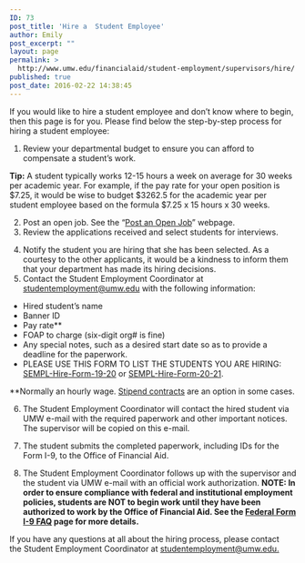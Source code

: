 ```yaml
---
ID: 73
post_title: 'Hire a  Student Employee'
author: Emily
post_excerpt: ""
layout: page
permalink: >
  http://www.umw.edu/financialaid/student-employment/supervisors/hire/
published: true
post_date: 2016-02-22 14:38:45
---
```

If you would like to hire a student employee and don’t know where to begin, then this page is for you. Please find below the step-by-step process for hiring a student employee:
<ol>
 	<li>Review your departmental budget to ensure you can afford to compensate a student’s work.</li>
</ol>
<strong>Tip:</strong> A student typically works 12-15 hours a week on average for 30 weeks per academic year. For example, if the pay rate for your open position is $7.25, it would be wise to budget $3262.5 for the academic year per student employee based on the formula $7.25 x 15 hours x 30 weeks.
<ol start="2">
 	<li>Post an open job. See the “<a href="http://www.umw.edu/financialaid/student-employment/supervisors/post-job/">Post an Open Job</a>” webpage.</li>
 	<li>Review the applications received and select students for interviews.</li>
</ol>
<ol start="4">
 	<li>Notify the student you are hiring that she has been selected. As a courtesy to the other applicants, it would be a kindness to inform them that your department has made its hiring decisions.</li>
 	<li>Contact the Student Employment Coordinator at <a href="mailto:studentemployment@umw.edu">studentemployment@umw.edu</a> with the following information:</li>
</ol>
<ul>
 	<li>Hired student’s name</li>
 	<li>Banner ID</li>
 	<li>Pay rate**</li>
 	<li>FOAP to charge (six-digit org# is fine)</li>
 	<li>Any special notes, such as a desired start date so as to provide a deadline for the paperwork.</li>
 	<li>PLEASE USE THIS FORM TO LIST THE STUDENTS YOU ARE HIRING: <a href="http://www.umw.edu/financialaid/wp-content/uploads/sites/31/2019/04/SEMPL-Hire-Form-19-20.docx" target="_blank" rel="noopener noreferrer">SEMPL-Hire-Form-19-20</a> or <a href="http://www.umw.edu/financialaid/wp-content/uploads/sites/31/2020/07/SEMPL-Hire-Form-20-21-1.docx">SEMPL-Hire-Form-20-21</a>.</li>
</ul>
**Normally an hourly wage. <a href="http://www.umw.edu/financialaid/student-employment/supervisors/stipends/">Stipend contracts</a> are an option in some cases.
<ol start="6">
 	<li>The Student Employment Coordinator will contact the hired student via UMW e-mail with the required paperwork and other important notices. The supervisor will be copied on this e-mail.</li>
</ol>
<ol start="7">
 	<li>The student submits the completed paperwork, including IDs for the Form I-9, to the Office of Financial Aid.</li>
</ol>
<ol start="8">
 	<li>The Student Employment Coordinator follows up with the supervisor and the student via UMW e-mail with an official work authorization. <strong>NOTE: In order to ensure compliance with federal and institutional employment policies, students are NOT to begin work until they have been authorized to work by the Office of Financial Aid. See the <a href="http://www.umw.edu/financialaid/student-employment/applicants/i-9/">Federal Form I-9 FAQ</a> page for more details.</strong></li>
</ol>
If you have any questions at all about the hiring process, please contact the Student Employment Coordinator at <a href="mailto:studentemployment@umw.edu">studentemployment@umw.edu.</a>